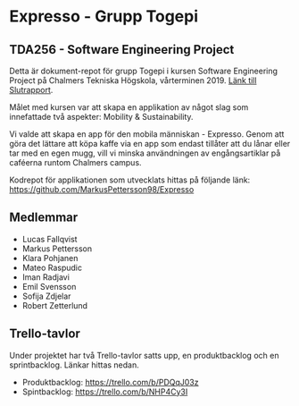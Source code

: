 # Expresso - Grupp Togepi

## TDA256 - Software Engineering Project

Detta är dokument-repot för grupp Togepi i kursen Software Engineering Project på Chalmers Tekniska Högskola, vårterminen 2019. [Länk till Slutrapport](https://github.com/raspudic/togepi/blob/master/Togepi.pdf).

Målet med kursen var att skapa en applikation av något slag som innefattade två aspekter: Mobility & Sustainability.

Vi valde att skapa en app för den mobila människan - Expresso. Genom att göra det lättare att köpa kaffe via en app som endast tillåter att du lånar eller tar med en egen mugg, vill vi minska användningen av engångsartiklar på caféerna runtom Chalmers campus.

Kodrepot för applikationen som utvecklats hittas på följande länk: https://github.com/MarkusPettersson98/Expresso

## Medlemmar

- Lucas Fallqvist
- Markus Pettersson
- Klara Pohjanen
- Mateo Raspudic
- Iman Radjavi
- Emil Svensson
- Sofija Zdjelar
- Robert Zetterlund

## Trello-tavlor

Under projektet har två Trello-tavlor satts upp, en produktbacklog och en sprintbacklog. Länkar hittas nedan.

- Produktbacklog: https://trello.com/b/PDQqJ03z
- Spintbacklog: https://trello.com/b/NHP4Cy3I
